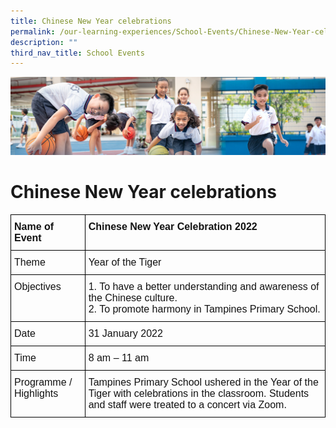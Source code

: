 ```yaml
---
title: Chinese New Year celebrations
permalink: /our-learning-experiences/School-Events/Chinese-New-Year-celebrations/
description: ""
third_nav_title: School Events
---
```

![](/images/Our%20Learning%20Experiences.jpg)

Chinese New Year celebrations
=============================

<style type="text/css">
.tg  {border-collapse:collapse;border-spacing:0;}
.tg td{border-color:black;border-style:solid;border-width:1px;font-family:Arial, sans-serif;font-size:14px;
  overflow:hidden;padding:10px 5px;word-break:normal;}
.tg th{border-color:black;border-style:solid;border-width:1px;font-family:Arial, sans-serif;font-size:14px;
  font-weight:normal;overflow:hidden;padding:10px 5px;word-break:normal;}
.tg .tg-svcv{color:#121212;font-size:16px;font-weight:bold;text-align:left;vertical-align:top}
.tg .tg-k7n2{color:#121212;font-size:16px;text-align:left;vertical-align:top}
</style>
<table class="tg">
<thead>
  <tr>
    <th class="tg-svcv">Name of Event</th>
    <th class="tg-svcv">Chinese New Year Celebration 2022</th>
  </tr>
</thead>
<tbody>
  <tr>
    <td class="tg-k7n2"><span style="font-weight:normal;color:#121212">Theme</span></td>
    <td class="tg-k7n2"><span style="font-weight:normal;color:#121212">Year of the Tiger</span></td>
  </tr>
  <tr>
    <td class="tg-k7n2"><span style="font-weight:normal;color:#121212">Objectives</span></td>
    <td class="tg-k7n2"><span style="font-weight:normal;color:#121212">1. To have a better understanding and awareness of the </span>Chinese culture.<br><span style="font-weight:normal;color:#121212">2. To promote harmony</span> <span style="font-weight:normal;color:#121212">in Tampines Primary School.</span></td>
  </tr>
  <tr>
    <td class="tg-k7n2"><span style="font-weight:normal;color:#121212">Date</span></td>
    <td class="tg-k7n2"><span style="font-weight:normal;color:#121212">31 January 2022 </span></td>
  </tr>
  <tr>
    <td class="tg-k7n2"><span style="font-weight:normal;color:#121212">Time</span></td>
    <td class="tg-k7n2"><span style="font-weight:normal;color:#121212">8 am – 11 am</span></td>
  </tr>
  <tr>
    <td class="tg-k7n2"><span style="font-weight:normal;color:#121212">Programme / Highlights</span><br><span style="font-weight:normal;color:#121212"> </span></td>
    <td class="tg-k7n2"><span style="font-weight:normal;color:#121212">Tampines </span>Primary School ushered in the Year of the Tiger with celebrations in the classroom. Students and staff were treated to a concert via Zoom. </td>
  </tr>
</tbody>
</table>